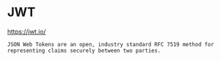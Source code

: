 # JWT

https://jwt.io/

```
JSON Web Tokens are an open, industry standard RFC 7519 method for representing claims securely between two parties.
```
